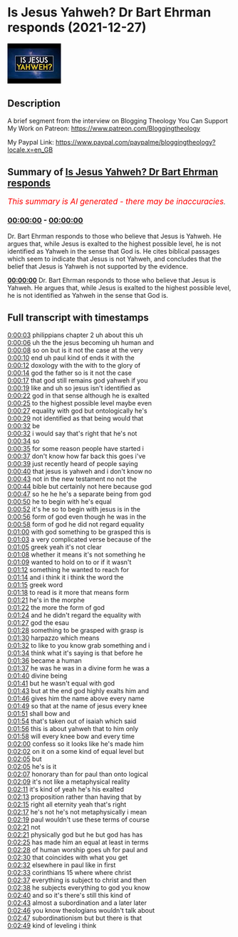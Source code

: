 # Is Jesus Yahweh? Dr Bart Ehrman responds (2021-12-27)

![alt Is Jesus Yahweh? Dr Bart Ehrman responds](J6V8qXHw1fI.jpg "Is Jesus Yahweh? Dr Bart Ehrman responds")

## Description

A brief segment from the interview on Blogging Theology
You Can Support My Work on Patreon:
https://www.patreon.com/Bloggingtheology

My Paypal Link: 
https://www.paypal.com/paypalme/bloggingtheology?locale.x=en_GB

## Summary of [Is Jesus Yahweh? Dr Bart Ehrman responds](https://www.youtube.com/watch?v=J6V8qXHw1fI)


*<span style="color:red; font-size:125%">This summary is AI generated - there may be inaccuracies</span>. [](/)*

### [00:00:00](https://www.youtube.com/watch?v=J6V8qXHw1fI&t=0) - [00:00:00](https://www.youtube.com/watch?v=J6V8qXHw1fI&t=0)

Dr. Bart Ehrman responds to those who believe that Jesus is Yahweh. He argues that, while Jesus is exalted to the highest possible level, he is not identified as Yahweh in the sense that God is. He cites biblical passages which seem to indicate that Jesus is not Yahweh, and concludes that the belief that Jesus is Yahweh is not supported by the evidence.

**[00:00:00](https://www.youtube.com/watch?v=J6V8qXHw1fI&t=0)**  Dr. Bart Ehrman responds to those who believe that Jesus is Yahweh. He argues that, while Jesus is exalted to the highest possible level, he is not identified as Yahweh in the sense that God is.

## Full transcript with timestamps

[0:00:03](https://youtu.be/J6V8qXHw1fI?t=3) philippians chapter 2 uh about this uh  
[0:00:06](https://youtu.be/J6V8qXHw1fI?t=6) uh the the jesus becoming uh human and  
[0:00:08](https://youtu.be/J6V8qXHw1fI?t=8) so on but is it not the case at the very  
[0:00:10](https://youtu.be/J6V8qXHw1fI?t=10) end uh paul kind of ends it with the  
[0:00:12](https://youtu.be/J6V8qXHw1fI?t=12) doxology with the with to the glory of  
[0:00:14](https://youtu.be/J6V8qXHw1fI?t=14) god the father so is it not the case  
[0:00:17](https://youtu.be/J6V8qXHw1fI?t=17) that god still remains god yahweh if you  
[0:00:19](https://youtu.be/J6V8qXHw1fI?t=19) like and uh so jesus isn't identified as  
[0:00:22](https://youtu.be/J6V8qXHw1fI?t=22) god in that sense although he is exalted  
[0:00:25](https://youtu.be/J6V8qXHw1fI?t=25) to the highest possible level maybe even  
[0:00:27](https://youtu.be/J6V8qXHw1fI?t=27) equality with god but ontologically he's  
[0:00:29](https://youtu.be/J6V8qXHw1fI?t=29) not identified as that being would that  
[0:00:32](https://youtu.be/J6V8qXHw1fI?t=32) be  
[0:00:32](https://youtu.be/J6V8qXHw1fI?t=32) i would say that's right that he's not  
[0:00:34](https://youtu.be/J6V8qXHw1fI?t=34) so  
[0:00:35](https://youtu.be/J6V8qXHw1fI?t=35) for some reason people have started i  
[0:00:37](https://youtu.be/J6V8qXHw1fI?t=37) don't know how far back this goes i've  
[0:00:39](https://youtu.be/J6V8qXHw1fI?t=39) just recently heard of people saying  
[0:00:40](https://youtu.be/J6V8qXHw1fI?t=40) that jesus is yahweh and i don't know no  
[0:00:43](https://youtu.be/J6V8qXHw1fI?t=43) not in the new testament no not the  
[0:00:44](https://youtu.be/J6V8qXHw1fI?t=44) bible but certainly not here because god  
[0:00:47](https://youtu.be/J6V8qXHw1fI?t=47) so he he he's a separate being from god  
[0:00:50](https://youtu.be/J6V8qXHw1fI?t=50) he to begin with he's equal  
[0:00:52](https://youtu.be/J6V8qXHw1fI?t=52) it's he so to begin with jesus is in the  
[0:00:56](https://youtu.be/J6V8qXHw1fI?t=56) form of god even though he was in the  
[0:00:58](https://youtu.be/J6V8qXHw1fI?t=58) form of god he did not regard equality  
[0:01:00](https://youtu.be/J6V8qXHw1fI?t=60) with god something to be grasped this is  
[0:01:03](https://youtu.be/J6V8qXHw1fI?t=63) a very complicated verse because of the  
[0:01:05](https://youtu.be/J6V8qXHw1fI?t=65) greek yeah it's not clear  
[0:01:08](https://youtu.be/J6V8qXHw1fI?t=68) whether it means it's not something he  
[0:01:09](https://youtu.be/J6V8qXHw1fI?t=69) wanted to hold on to or if it wasn't  
[0:01:12](https://youtu.be/J6V8qXHw1fI?t=72) something he wanted to reach for  
[0:01:14](https://youtu.be/J6V8qXHw1fI?t=74) and i think it i think the word the  
[0:01:15](https://youtu.be/J6V8qXHw1fI?t=75) greek word  
[0:01:18](https://youtu.be/J6V8qXHw1fI?t=78) to read is it more that means form  
[0:01:21](https://youtu.be/J6V8qXHw1fI?t=81) he's in the morphe  
[0:01:22](https://youtu.be/J6V8qXHw1fI?t=82) the more the form of god  
[0:01:24](https://youtu.be/J6V8qXHw1fI?t=84) and he didn't regard the equality with  
[0:01:27](https://youtu.be/J6V8qXHw1fI?t=87) god the esau  
[0:01:28](https://youtu.be/J6V8qXHw1fI?t=88) something to be grasped with grasp is  
[0:01:30](https://youtu.be/J6V8qXHw1fI?t=90) harpazzo which means  
[0:01:32](https://youtu.be/J6V8qXHw1fI?t=92) to like to you know grab something and i  
[0:01:34](https://youtu.be/J6V8qXHw1fI?t=94) think what it's saying is that before he  
[0:01:36](https://youtu.be/J6V8qXHw1fI?t=96) became a human  
[0:01:37](https://youtu.be/J6V8qXHw1fI?t=97) he was he was in a divine form he was a  
[0:01:40](https://youtu.be/J6V8qXHw1fI?t=100) divine being  
[0:01:41](https://youtu.be/J6V8qXHw1fI?t=101) but he wasn't equal with god  
[0:01:43](https://youtu.be/J6V8qXHw1fI?t=103) but at the end god highly exalts him and  
[0:01:46](https://youtu.be/J6V8qXHw1fI?t=106) gives him the name above every name  
[0:01:49](https://youtu.be/J6V8qXHw1fI?t=109) so that at the name of jesus every knee  
[0:01:51](https://youtu.be/J6V8qXHw1fI?t=111) shall bow and  
[0:01:54](https://youtu.be/J6V8qXHw1fI?t=114) that's taken out of isaiah which said  
[0:01:56](https://youtu.be/J6V8qXHw1fI?t=116) this is about yahweh that to him only  
[0:01:58](https://youtu.be/J6V8qXHw1fI?t=118) will every knee bow and every time  
[0:02:00](https://youtu.be/J6V8qXHw1fI?t=120) confess so it looks like he's made him  
[0:02:02](https://youtu.be/J6V8qXHw1fI?t=122) on it on a some kind of equal level but  
[0:02:05](https://youtu.be/J6V8qXHw1fI?t=125) but  
[0:02:05](https://youtu.be/J6V8qXHw1fI?t=125) he's is it  
[0:02:07](https://youtu.be/J6V8qXHw1fI?t=127) honorary than for paul than onto logical  
[0:02:09](https://youtu.be/J6V8qXHw1fI?t=129) it's not like a metaphysical reality  
[0:02:11](https://youtu.be/J6V8qXHw1fI?t=131) it's kind of yeah he's his exalted  
[0:02:13](https://youtu.be/J6V8qXHw1fI?t=133) proposition rather than having that by  
[0:02:15](https://youtu.be/J6V8qXHw1fI?t=135) right all eternity yeah that's right  
[0:02:17](https://youtu.be/J6V8qXHw1fI?t=137) he's not he's not metaphysically i mean  
[0:02:19](https://youtu.be/J6V8qXHw1fI?t=139) paul wouldn't use these terms of course  
[0:02:21](https://youtu.be/J6V8qXHw1fI?t=141) not  
[0:02:21](https://youtu.be/J6V8qXHw1fI?t=141) physically god but he but god has has  
[0:02:25](https://youtu.be/J6V8qXHw1fI?t=145) has made him an equal at least in terms  
[0:02:28](https://youtu.be/J6V8qXHw1fI?t=148) of human worship goes uh for paul and  
[0:02:30](https://youtu.be/J6V8qXHw1fI?t=150) that coincides with what you get  
[0:02:32](https://youtu.be/J6V8qXHw1fI?t=152) elsewhere in paul like in first  
[0:02:33](https://youtu.be/J6V8qXHw1fI?t=153) corinthians 15 where where christ  
[0:02:37](https://youtu.be/J6V8qXHw1fI?t=157) everything is subject to christ and then  
[0:02:38](https://youtu.be/J6V8qXHw1fI?t=158) he subjects everything to god you know  
[0:02:40](https://youtu.be/J6V8qXHw1fI?t=160) and so it's there's still this kind of  
[0:02:43](https://youtu.be/J6V8qXHw1fI?t=163) almost a subordination and a later later  
[0:02:46](https://youtu.be/J6V8qXHw1fI?t=166) you know theologians wouldn't talk about  
[0:02:47](https://youtu.be/J6V8qXHw1fI?t=167) subordinationism but but there is that  
[0:02:49](https://youtu.be/J6V8qXHw1fI?t=169) kind of leveling i think  
